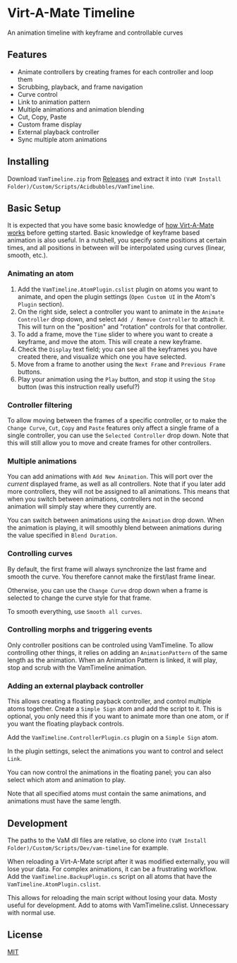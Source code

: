 # Virt-A-Mate Timeline

An animation timeline with keyframe and controllable curves

## Features

- Animate controllers by creating frames for each controller and loop them
- Scrubbing, playback, and frame navigation
- Curve control
- Link to animation pattern
- Multiple animations and animation blending
- Cut, Copy, Paste
- Custom frame display
- External playback controller
- Sync multiple atom animations

## Installing

Download `VamTimeline.zip` from [Releases](https://github.com/acidbubbles/vam-timeline/releases) and extract it into `(VaM Install Folder)/Custom/Scripts/Acidbubbles/VamTimeline`.

## Basic Setup

It is expected that you have some basic knowledge of [how Virt-A-Mate works](https://www.reddit.com/r/VirtAMate/wiki/index) before getting started. Basic knowledge of keyframe based animation is also useful. In a nutshell, you specify some positions at certain times, and all positions in between will be interpolated using curves (linear, smooth, etc.).

### Animating an atom

1. Add the `VamTimeline.AtomPlugin.cslist` plugin on atoms you want to animate, and open the plugin settings (`Open Custom UI` in the Atom's `Plugin` section).
2. On the right side, select a controller you want to animate in the `Animate Controller` drop down, and select `Add / Remove Controller` to attach it. This will turn on the "position" and "rotation" controls for that controller.
3. To add a frame, move the `Time` slider to where you want to create a keyframe, and move the atom. This will create a new keyframe.
4. Check the `Display` text field; you can see all the keyframes you have created there, and visualize which one you have selected.
5. Move from a frame to another using the `Next Frame` and `Previous Frame` buttons.
6. Play your animation using the `Play` button, and stop it using the `Stop` button (was this instruction really useful?)

### Controller filtering

To allow moving between the frames of a specific controller, or to make the `Change Curve`, `Cut`, `Copy` and `Paste` features only affect a single frame of a single controller, you can use the `Selected Controller` drop down. Note that this will still allow you to move and create frames for other controllers.

### Multiple animations

You can add animations with `Add New Animation`. This will port over the _current_ displayed frame, as well as all controllers. Note that if you later add more controllers, they will not be assigned to all animations. This means that when you switch between animations, controllers not in the second animation will simply stay where they currently are.

You can switch between animations using the `Animation` drop down. When the animation is playing, it will smoothly blend between animations during the value specified in `Blend Duration`.

### Controlling curves

By default, the first frame will always synchronize the last frame and smooth the curve. You therefore cannot make the first/last frame linear.

Otherwise, you can use the `Change Curve` drop down when a frame is selected to change the curve style for that frame.

To smooth everything, use `Smooth all curves`.

### Controlling morphs and triggering events

Only controller positions can be controled using VamTimeline. To allow controlling other things, it relies on adding an `AnimationPattern` of the same length as the animation. When an Animation Pattern is linked, it will play, stop and scrub with the VamTimeline animation.

### Adding an external playback controller

This allows creating a floating payback controller, and control multiple atoms together. Create a `Simple Sign` atom and add the script to it. This is optional, you only need this if you want to animate more than one atom, or if you want the floating playback controls.

Add the `VamTimeline.ControllerPlugin.cs` plugin on a `Simple Sign` atom.

In the plugin settings, select the animations you want to control and select `Link`.

You can now control the animations in the floating panel; you can also select which atom and animation to play.

Note that all specified atoms must contain the same animations, and animations must have the same length.

## Development

The paths to the VaM dll files are relative, so clone into `(VaM Install Folder)/Custom/Scripts/Dev/vam-timeline` for example.

When reloading a Virt-A-Mate script after it was modified externally, you will lose your data. For complex animations, it can be a frustrating workflow. Add the `VamTimeline.BackupPlugin.cs` script on all atoms that have the `VamTimeline.AtomPlugin.cslist`.

This allows for reloading the main script without losing your data. Mosty useful for development. Add to atoms with VamTimeline.cslist. Unnecessary with normal use.

## License

[MIT](LICENSE.md)
